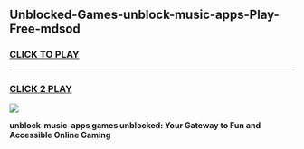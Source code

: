 
## Unblocked-Games-unblock-music-apps-Play-Free-mdsod
<h3>
<a href="https://premium76.site?title=unblock-music-apps&ref=18A1">CLICK TO PLAY</a></h3>
<hr>

<h3>
<a href="https://premium76.site?title=unblock-music-apps&ref=18A1">CLICK 2 PLAY</a>
  
</h3>

<a href="https://premium76.site?title=unblock-music-apps&ref=18A1"><img src="https://clearcache.store/games.png"></a>


**unblock-music-apps games unblocked: Your Gateway to Fun and Accessible Online Gaming**
